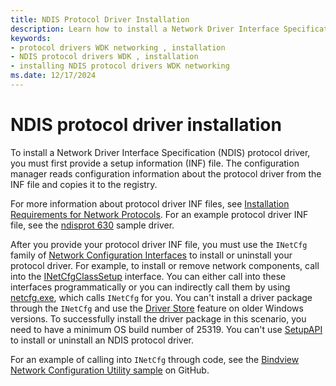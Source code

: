 ```yaml
---
title: NDIS Protocol Driver Installation
description: Learn how to install a Network Driver Interface Specification (NDIS) protocol driver.
keywords:
- protocol drivers WDK networking , installation
- NDIS protocol drivers WDK , installation
- installing NDIS protocol drivers WDK networking
ms.date: 12/17/2024
---
```


# NDIS protocol driver installation

To install a Network Driver Interface Specification (NDIS) protocol driver, you must first provide a setup information (INF) file. The configuration manager reads configuration information about the protocol driver from the INF file and copies it to the registry.

For more information about protocol driver INF files, see [Installation Requirements for Network Protocols](installation-requirements-for-network-protocols.md). For an example protocol driver INF file, see the [ndisprot 630](https://github.com/microsoft/Windows-driver-samples/tree/95037b3f77f3a745f7682f991ac80e81f91f5362/network/ndis/ndisprot/6x/sys/630) sample driver.

After you provide your protocol driver INF file, you must use the `INetCfg` family of [Network Configuration Interfaces](/previous-versions/windows/hardware/network/ff559080(v=vs.85)) to install or uninstall your protocol driver. For example, to install or remove network components, call into the [INetCfgClassSetup](/previous-versions/windows/hardware/network/ff547709(v=vs.85)) interface. You can either call into these interfaces programmatically or you can indirectly call them by using [netcfg.exe](/windows-server/administration/windows-commands/netcfg), which calls `INetCfg` for you. You can't install a driver package through the `INetCfg` and use the [Driver Store](../develop/run-from-driver-store.md) feature on older Windows versions. To successfully install the driver package in this scenario, you need to have a minimum OS build number of 25319. You can't use [SetupAPI](../install/setupapi.md) to install or uninstall an NDIS protocol driver.

For an example of calling into `INetCfg` through code, see the [Bindview Network Configuration Utility sample](https://github.com/microsoft/Windows-driver-samples/tree/95037b3f77f3a745f7682f991ac80e81f91f5362/network/config/bindview) on GitHub.

